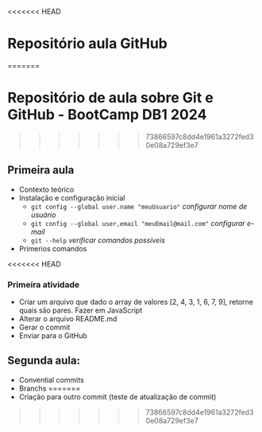 <<<<<<< HEAD
# Repositório aula GitHub

=======
# Repositório de aula sobre Git e GitHub - BootCamp DB1 2024
>>>>>>> 73866597c8dd4e1961a3272fed30e08a729ef3e7
## Primeira aula

- Contexto teórico
- Instalação e configuração inicial
  - `git config --global user.name "meuUsuario"` _configurar nome de usuário_
  - `git config --global user,email "meuEmail@mail.com"` _configurar e-mail_
  - `git --help` _verificar comandos possíveis_
- Primerios comandos

<<<<<<< HEAD
### Primeira atividade

- Criar um arquivo que dado o array de valores [2, 4, 3, 1, 6, 7, 9], retorne quais são pares. Fazer em JavaScript
- Alterar o arquivo README.md
- Gerar o commit
- Enviar para o GitHub

## Segunda aula:

- Convential commits
- Branchs
=======
- Criação para outro commit (teste de atualização de commit)
>>>>>>> 73866597c8dd4e1961a3272fed30e08a729ef3e7
